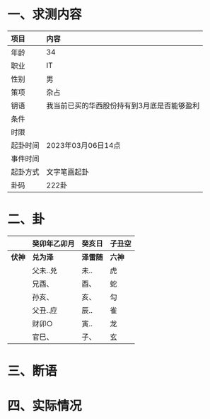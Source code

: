 # 一、求测内容
|项目|内容|
|:-|:-|
|年龄|34|
|职业|IT|
|性别|男|
|策项|杂占|
|钥语|我当前已买的华西股份持有到3月底是否能够盈利|
|条件||
|时限||
|起卦时间|2023年03月06日14点|
|事件时间||
|起卦方式|文字笔画起卦|
|卦码|222卦|

# 二、卦
||癸卯年乙卯月|癸亥日|子丑空|
|:-|:-|:-|:-|
|**伏神**|**兑为泽**|**泽雷随**|**六神**|
||父未..兑|未..|虎|
||兄酉、|酉、|蛇|
||孙亥、|亥、|勾|
||父丑..应|辰..|雀|
||财卯○|寅..|龙|
||官巳、|子、|玄|


# 三、断语

# 四、实际情况